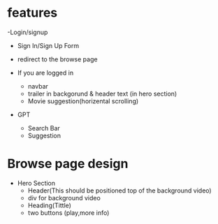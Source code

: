 # features
-Login/signup
  - Sign In/Sign Up Form
  - redirect to the browse page
- If you are logged in
  - navbar
  - trailer in backgorund & header text (in hero section)
  - Movie suggestion(horizental scrolling)

- GPT
  - Search Bar
  - Suggestion

# Browse page design

- Hero Section
  - Header(This should be positioned top of the background video)
  - div for background video
  - Heading(Tittle)
  - two buttons (play,more info)
